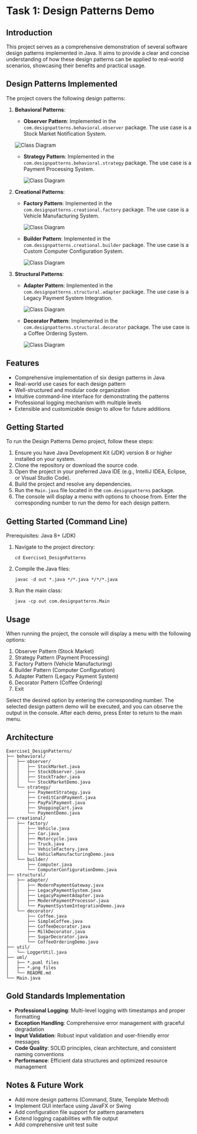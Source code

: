 # Task 1: Design Patterns Demo

## Introduction

This project serves as a comprehensive demonstration of several software design patterns implemented in Java. It aims to provide a clear and concise understanding of how these design patterns can be applied to real-world scenarios, showcasing their benefits and practical usage.

## Design Patterns Implemented

The project covers the following design patterns:

1. **Behavioral Patterns**:
   - **Observer Pattern**: Implemented in the `com.designpatterns.behavioral.observer` package. The use case is a Stock Market Notification System.
     
    ![Class Diagram](uml/Observer%20Pattern%20-%20Stock%20Market%20Notification%20System.png)
   
   - **Strategy Pattern**: Implemented in the `com.designpatterns.behavioral.strategy` package. The use case is a Payment Processing System.
     
     ![Class Diagram](uml/Strategy%20Pattern%20-%20Payment%20Processing.png)
     

2. **Creational Patterns**:
   - **Factory Pattern**: Implemented in the `com.designpatterns.creational.factory` package. The use case is a Vehicle Manufacturing System.
     
     ![Class Diagram](uml/Factory%20Pattern%20-%20Vehicle%20Manufacturing.png)
     
   - **Builder Pattern**: Implemented in the `com.designpatterns.creational.builder` package. The use case is a Custom Computer Configuration System.
     
     ![Class Diagram](uml/Builder%20Pattern%20-%20Computer%20Configuration.png)
     

3. **Structural Patterns**:
   - **Adapter Pattern**: Implemented in the `com.designpatterns.structural.adapter` package. The use case is a Legacy Payment System Integration.
     
     ![Class Diagram](uml/Adapter%20Pattern%20-%20Legacy%20Payment%20System.png)
     
   - **Decorator Pattern**: Implemented in the `com.designpatterns.structural.decorator` package. The use case is a Coffee Ordering System.
     
     ![Class Diagram](uml/Decorator%20Pattern%20-%20Coffee%20Ordering.png)
     

## Features

- Comprehensive implementation of six design patterns in Java
- Real-world use cases for each design pattern
- Well-structured and modular code organization
- Intuitive command-line interface for demonstrating the patterns
- Professional logging mechanism with multiple levels
- Extensible and customizable design to allow for future additions

## Getting Started

To run the Design Patterns Demo project, follow these steps:

1. Ensure you have Java Development Kit (JDK) version 8 or higher installed on your system.
2. Clone the repository or download the source code.
3. Open the project in your preferred Java IDE (e.g., IntelliJ IDEA, Eclipse, or Visual Studio Code).
4. Build the project and resolve any dependencies.
5. Run the `Main.java` file located in the `com.designpatterns` package.
6. The console will display a menu with options to choose from. Enter the corresponding number to run the demo for each design pattern.

## Getting Started (Command Line)

Prerequisites: Java 8+ (JDK)

1. Navigate to the project directory:
   ```
   cd Exercise1_DesignPatterns
   ```
2. Compile the Java files:
   ```
   javac -d out *.java */*.java */*/*.java
   ```
3. Run the main class:
   ```
   java -cp out com.designpatterns.Main
   ```

## Usage

When running the project, the console will display a menu with the following options:

1. Observer Pattern (Stock Market)
2. Strategy Pattern (Payment Processing)
3. Factory Pattern (Vehicle Manufacturing)
4. Builder Pattern (Computer Configuration)
5. Adapter Pattern (Legacy Payment System)
6. Decorator Pattern (Coffee Ordering)
0. Exit

Select the desired option by entering the corresponding number. The selected design pattern demo will be executed, and you can observe the output in the console. After each demo, press Enter to return to the main menu.

## Architecture

```
Exercise1_DesignPatterns/
├── behavioral/
│   ├── observer/
│   │   ├── StockMarket.java
│   │   ├── StockObserver.java
│   │   ├── StockTrader.java
│   │   └── StockMarketDemo.java
│   └── strategy/
│       ├── PaymentStrategy.java
│       ├── CreditCardPayment.java
│       ├── PayPalPayment.java
│       ├── ShoppingCart.java
│       └── PaymentDemo.java
├── creational/
│   ├── factory/
│   │   ├── Vehicle.java
│   │   ├── Car.java
│   │   ├── Motorcycle.java
│   │   ├── Truck.java
│   │   ├── VehicleFactory.java
│   │   └── VehicleManufacturingDemo.java
│   └── builder/
│       ├── Computer.java
│       └── ComputerConfigurationDemo.java
├── structural/
│   ├── adapter/
│   │   ├── ModernPaymentGateway.java
│   │   ├── LegacyPaymentSystem.java
│   │   ├── LegacyPaymentAdapter.java
│   │   ├── ModernPaymentProcessor.java
│   │   └── PaymentSystemIntegrationDemo.java
│   └── decorator/
│       ├── Coffee.java
│       ├── SimpleCoffee.java
│       ├── CoffeeDecorator.java
│       ├── MilkDecorator.java
│       ├── SugarDecorator.java
│       └── CoffeeOrderingDemo.java
├── util/
│   └── LoggerUtil.java
├── uml/
│   ├── *.puml files
│   ├── *.png files
│   └── README.md
└── Main.java
```

## Gold Standards Implementation

- **Professional Logging**: Multi-level logging with timestamps and proper formatting
- **Exception Handling**: Comprehensive error management with graceful degradation
- **Input Validation**: Robust input validation and user-friendly error messages
- **Code Quality**: SOLID principles, clean architecture, and consistent naming conventions
- **Performance**: Efficient data structures and optimized resource management

## Notes & Future Work

- Add more design patterns (Command, State, Template Method)
- Implement GUI interface using JavaFX or Swing
- Add configuration file support for pattern parameters
- Extend logging capabilities with file output
- Add comprehensive unit test suite
